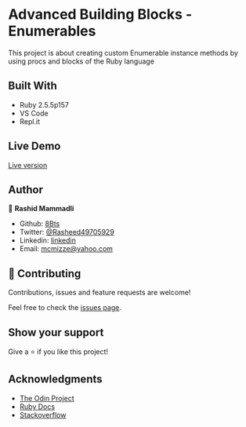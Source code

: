 # Advanced Building Blocks - Enumerables

This project is about creating custom Enumerable instance methods by using procs and blocks of the Ruby language

## Built With

- Ruby 2.5.5p157
- VS Code
- Repl.it

## Live Demo

<a href="https://repl.it/@8Bts/enumerables#main.rb" target="_blank">Live version</a>

## Author

👤 **Rashid Mammadli**

- Github: [8Bts](https://github.com/8Bts)
- Twitter: [@Rasheed49705929](https://twitter.com/Rasheed49705929)
- Linkedin: [linkedin](https://www.linkedin.com/in/mcmizze-price-238a70135/)
- Email: mcmizze@yahoo.com

## 🤝 Contributing

Contributions, issues and feature requests are welcome!

Feel free to check the <a href="https://github.com/8Bts/Enumerables/issues" target="_blank">issues page</a>.

## Show your support

Give a ⭐️ if you like this project!

## Acknowledgments
 
- <a href="https://www.theodinproject.com/" target="_blank">The Odin Project</a>
- <a href="https://ruby-doc.org/core-2.6.1/Enumerable.html#method-i-all-3F" target="_blank">Ruby Docs</a>
- <a href="https://www.stackoverflow.com/" target="_blank">Stackoverflow</a>

